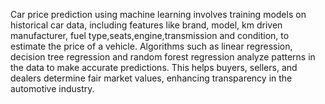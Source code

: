 Car price prediction using machine learning involves training models on historical car data, including features like brand, model, km driven manufacturer, fuel type,seats,engine,transmission and condition, to estimate the price of a vehicle. Algorithms such as linear regression, decision tree regression and random forest regression analyze patterns in the data to make accurate predictions. This helps buyers, sellers, and dealers determine fair market values, enhancing transparency in the automotive industry.
